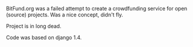 BitFund.org was a failed attempt to create a crowdfunding service for open (source) projects. Was a nice concept, didn't fly. 

Project is in long dead.

Code was based on django 1.4.
